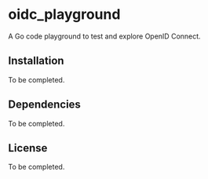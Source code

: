 # oidc_playground
A Go code playground to test and explore OpenID Connect.


## Installation
To be completed.


## Dependencies
To be completed.


## License
To be completed.
